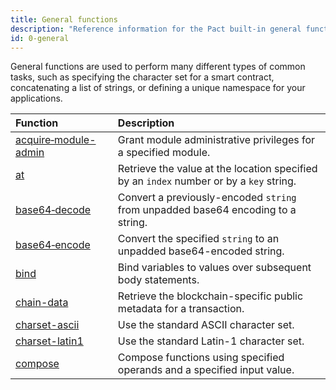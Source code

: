 ```yaml
---
title: General functions
description: "Reference information for the Pact built-in general functions."
id: 0-general
---
```


General functions are used to perform many different types of common tasks, such as specifying the character set for a smart contract, concatenating a list of strings, or defining a unique namespace for your applications.

| Function | Description |
| :-------- | :----------- |
| [acquire&#8209;module-admin](/pact-5/general/acquire-module-admin) | Grant module administrative privileges for a specified module.  |
| [at](/pact-5/general/at) | Retrieve the value at the location specified by an `index` number or by a `key` string. |
| [base64&#8209;decode](/pact-5/general/base64-decode) | Convert a previously-encoded `string` from unpadded base64 encoding to a string. |
| [base64&#8209;encode](/pact-5/general/base64-encode) | Convert the specified `string` to an unpadded base64-encoded string. |
| [bind](/pact-5/general/bind) | Bind variables to values over subsequent body statements. |
| [chain-data](/pact-5/general/chain-data) | Retrieve the blockchain-specific public metadata for a transaction. |
| [charset-ascii](/pact-5/general/charset-ascii) | Use the standard ASCII character set. |
| [charset-latin1](/pact-5/general/charset-latin1) | Use the standard Latin-1 character set. |
| [compose](/pact-5/general/compose) | Compose functions using specified operands and a specified input value. |

